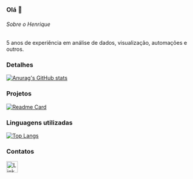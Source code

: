 ### Olá 👋

###### Sobre o Henrique
5 anos de experiência em análise de dados, visualização,  automações e outros.


### Detalhes

[![Anurag's GitHub stats](https://github-readme-stats.vercel.app/api?username=henrimagosso&show_icons=true&theme=dark)](https://github.com/anuraghazra/github-readme-stats)

### Projetos

[![Readme Card](https://github-readme-stats.vercel.app/api/pin/?username=henrimagosso&repo=Cancer-de-mama&theme=dark)](https://github.com/anuraghazra/github-readme-stats)


### Linguagens utilizadas

[![Top Langs](https://github-readme-stats.vercel.app/api/top-langs/?username=henrimagosso&layout=compact)](https://github.com/anuraghazra/github-readme-stats)

### Contatos

[<img src='https://img.shields.io/badge/LinkedIn-0077B5?style=for-the-badge&logo=linkedin&logoColor=white' alt='Linkedin' height='30'>](https://www.linkedin.com/in/henriquemagosso/)
